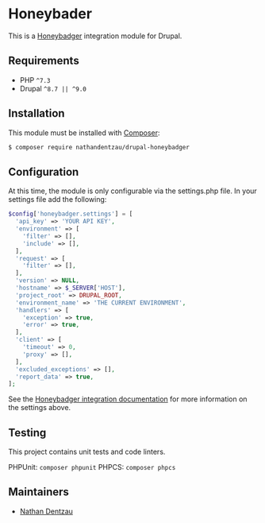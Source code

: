 # Honeybader

This is a [Honeybadger][] integration module for Drupal.

## Requirements

* PHP `^7.3`
* Drupal `^8.7 || ^9.0`

## Installation

This module must be installed with [Composer][]:

```bash
$ composer require nathandentzau/drupal-honeybadger
```

## Configuration

At this time, the module is only configurable via the settings.php file. In your
settings file add the following:

```php
$config['honeybadger.settings'] = [
  'api_key' => 'YOUR API KEY',
  'environment' => [
    'filter' => [],
    'include' => [],
  ],
  'request' => [
    'filter' => [],
  ],
  'version' => NULL,
  'hostname' => $_SERVER['HOST'],
  'project_root' => DRUPAL_ROOT,
  'environment_name' => 'THE CURRENT ENVIRONMENT',
  'handlers' => [
    'exception' => true,
    'error' => true,
  ],
  'client' => [
    'timeout' => 0,
    'proxy' => [],
  ],
  'excluded_exceptions' => [],
  'report_data' => true,
];
```

See the [Honeybadger integration documentation][] for more information on the
settings above.

## Testing

This project contains unit tests and code linters.

PHPUnit: `composer phpunit`
PHPCS: `composer phpcs`

## Maintainers

* [Nathan Dentzau][]

[Honeybadger]: https://honeybadger.io
[Composer]: https://getcomposer.org
[Honeybadger integration documentation]: https://docs.honeybadger.io/lib/php/index.html
[Nathan Dentzau]: https://drupal.org/u/nathandentzau
